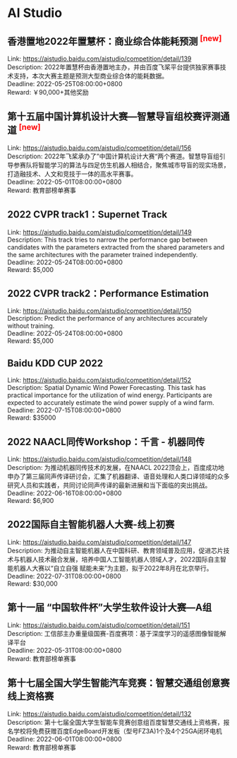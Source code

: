 # AI Studio



## 香港置地2022年置慧杯：商业综合体能耗预测 <sup style="color:red">[new]<sup>  

Link: https://aistudio.baidu.com/aistudio/competition/detail/139  
Description: 2022年置慧杯由香港置地主办，并由百度飞桨平台提供独家赛事技术支持，本次大赛主题是预测大型商业综合体的能耗数据。  
Deadline: 2022-05-25T08:00:00+0800  
Reward: ￥90,000+其他奖励  


## 第十五届中国计算机设计大赛—智慧导盲组校赛评测通道 <sup style="color:red">[new]<sup>  

Link: https://aistudio.baidu.com/aistudio/competition/detail/156  
Description: 2022年飞桨承办了”中国计算机设计大赛“两个赛道。智慧导盲组引导参赛队将智能学习的算法与四足仿生机器人相结合，聚焦城市导盲的现实场景，打造融技术、人文和竞技于一体的高水平赛事。  
Deadline: 2022-05-01T08:00:00+0800  
Reward: 教育部榜单赛事  


## 2022 CVPR track1：Supernet Track

Link: https://aistudio.baidu.com/aistudio/competition/detail/149  
Description: This track tries to narrow the performance gap between candidates with the parameters extracted from the shared parameters and the same architectures with the parameter trained independently.  
Deadline: 2022-05-24T08:00:00+0800  
Reward: $5,000  


## 2022 CVPR track2：Performance Estimation

Link: https://aistudio.baidu.com/aistudio/competition/detail/150  
Description: Predict the performance of any architectures accurately without training.  
Deadline: 2022-05-24T08:00:00+0800  
Reward: $5,000  


## Baidu KDD CUP 2022

Link: https://aistudio.baidu.com/aistudio/competition/detail/152  
Description: Spatial Dynamic Wind Power Forecasting. This task has practical importance for the utilization of wind energy. Participants are expected to accurately estimate the wind power supply of a wind farm.  
Deadline: 2022-07-15T08:00:00+0800  
Reward: $35000  


## 2022 NAACL同传Workshop：千言 - 机器同传

Link: https://aistudio.baidu.com/aistudio/competition/detail/148  
Description: 为推动机器同传技术的发展，在NAACL 2022顶会上，百度成功地申办了第三届同声传译研讨会，汇集了机器翻译、语音处理和人类口译领域的众多研究人员和实践者，共同讨论同声传译的最新进展和当下面临的突出挑战。  
Deadline: 2022-06-16T08:00:00+0800  
Reward: $6,900  


## 2022国际自主智能机器人大赛-线上初赛

Link: https://aistudio.baidu.com/aistudio/competition/detail/147  
Description: 为推动自主智能机器人在中国科研、教育领域普及应用，促进芯片技术与机器人技术融合发展，培养中国人工智能机器人领域人才，2022国际自主智能机器人大赛以“自立自强 赋能未来”为主题，拟于2022年8月在北京举行。  
Deadline: 2022-07-31T08:00:00+0800  
Reward: $30,000  


## 第十一届 “中国软件杯”大学生软件设计大赛—A组

Link: https://aistudio.baidu.com/aistudio/competition/detail/151  
Description: 工信部主办重量级国赛-百度赛项：基于深度学习的遥感图像智能解译平台  
Deadline: 2022-05-31T08:00:00+0800  
Reward: 教育部榜单赛事  


## 第十七届全国大学生智能汽车竞赛：智慧交通组创意赛线上资格赛

Link: https://aistudio.baidu.com/aistudio/competition/detail/132  
Description: 第十七届全国大学生智能车竞赛创意组百度智慧交通线上资格赛，报名学校将免费获赠百度EdgeBoard开发板（型号FZ3A)1个及4个25GA闭环电机  
Deadline: 2022-06-01T08:00:00+0800  
Reward: 教育部榜单赛事  

